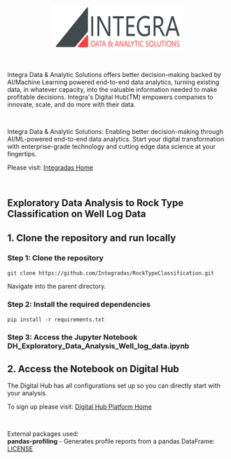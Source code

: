 
<br>
<p align="center">
  <img width="300" height="100" src="imgs/logo.png">
</p>

<br>

Integra Data & Analytic Solutions offers better decision-making backed by AI/Machine Learning powered end-to-end data analytics, turning existing data, in whatever capacity, into the valuable information needed to make profitable decisions. Integra's Digital Hub(TM) empowers companies to innovate, scale, and do more with their data.

<br>

Integra Data & Analytic Solutions: Enabling better decision-making through AI/ML-powered end-to-end data analytics. Start your digital transformation with enterprise-grade technology and cutting edge data science at your fingertips.

Please visit: [Integradas Home](https://www.integradas.ca/)

<br>

##  Exploratory Data Analysis to Rock Type Classification on Well Log Data<br>

## 1. Clone the repository and run locally

### Step 1: Clone the repository

```
git clone https://github.com/Integradas/RockTypeClassification.git

```

Navigate into the parent directory.

### Step 2: Install the required dependencies


```
pip install -r requirements.txt

```

### Step 3: Access the Jupyter Notebook DH_Exploratory_Data_Analysis_Well_log_data.ipynb

## 2. Access the Notebook on Digital Hub <br>

The Digital Hub has all configurations set up so you can directly start with your analysis.

To sign up please visit: [Digital Hub Platform Home](https://www.digitalhub.io/)






<br>

External packages used: <br>
**pandas-profiling** - Generates profile reports from a pandas DataFrame: [LICENSE](https://github.com/pandas-profiling/pandas-profiling/blob/master/LICENSE)<br>
